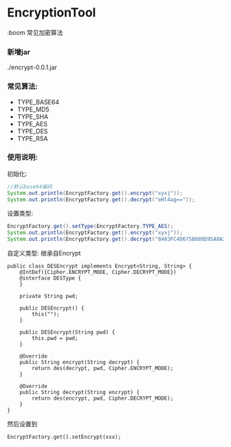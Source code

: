 # EncryptionTool
:boom 常见加密算法

### 新增jar
./encrypt-0.0.1.jar

### 常见算法:
- TYPE_BASE64
- TYPE_MD5
- TYPE_SHA
- TYPE_AES
- TYPE_DES
- TYPE_RSA

### 使用说明:
初始化:
```java
//默认base64编码
System.out.println(EncryptFactory.get().encrypt("xyxj"));
System.out.println(EncryptFactory.get().decrypt("eHl4ag=="));
```
设置类型:
```java
EncryptFactory.get().setType(EncryptFactory.TYPE_AES);
System.out.println(EncryptFactory.get().encrypt("xyxj"));
System.out.println(EncryptFactory.get().decrypt("8483FC4D675B080D95A8A360A8091E48"));
```

自定义类型: 继承自Encrypt
```
public class DESEncrypt implements Encrypt<String, String> {
    @IntDef({Cipher.ENCRYPT_MODE, Cipher.DECRYPT_MODE})
    @interface DESType {
    }

    private String pwd;

    public DESEncrypt() {
        this("");
    }

    public DESEncrypt(String pwd) {
        this.pwd = pwd;
    }

    @Override
    public String encrypt(String decrypt) {
        return des(decrypt, pwd, Cipher.ENCRYPT_MODE);
    }

    @Override
    public String decrypt(String encrypt) {
        return des(encrypt, pwd, Cipher.DECRYPT_MODE);
    }
}
```
然后设置到 
```
EncryptFactory.get().setEncrypt(xxx);
```


